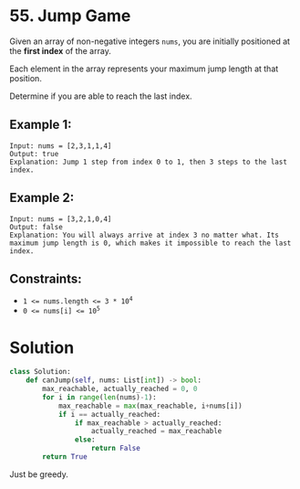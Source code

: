 # 55. Jump Game

Given an array of non-negative integers `nums`, you are initially positioned at the **first index** of the array.

Each element in the array represents your maximum jump length at that position.

Determine if you are able to reach the last index.

## Example 1:
```
Input: nums = [2,3,1,1,4]
Output: true
Explanation: Jump 1 step from index 0 to 1, then 3 steps to the last index.
```

## Example 2:
```
Input: nums = [3,2,1,0,4]
Output: false
Explanation: You will always arrive at index 3 no matter what. Its maximum jump length is 0, which makes it impossible to reach the last index.
```

## Constraints:
- <code>1 <= nums.length <= 3 * 10<sup>4</sup></code>
- <code>0 <= nums[i] <= 10<sup>5</sup></code>

# Solution
```python
class Solution:
    def canJump(self, nums: List[int]) -> bool:
        max_reachable, actually_reached = 0, 0
        for i in range(len(nums)-1):
            max_reachable = max(max_reachable, i+nums[i])
            if i == actually_reached:
                if max_reachable > actually_reached:
                    actually_reached = max_reachable
                else:
                    return False
        return True
```
Just be greedy. 
